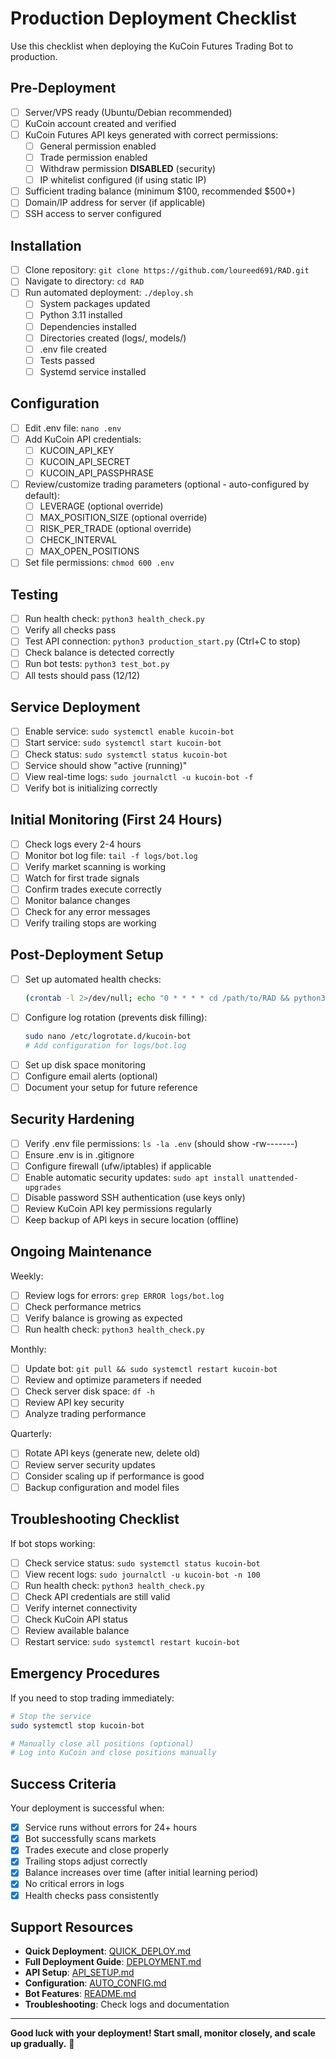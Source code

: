 # Production Deployment Checklist

Use this checklist when deploying the KuCoin Futures Trading Bot to production.

## Pre-Deployment

- [ ] Server/VPS ready (Ubuntu/Debian recommended)
- [ ] KuCoin account created and verified
- [ ] KuCoin Futures API keys generated with correct permissions:
  - [ ] General permission enabled
  - [ ] Trade permission enabled
  - [ ] Withdraw permission **DISABLED** (security)
  - [ ] IP whitelist configured (if using static IP)
- [ ] Sufficient trading balance (minimum $100, recommended $500+)
- [ ] Domain/IP address for server (if applicable)
- [ ] SSH access to server configured

## Installation

- [ ] Clone repository: `git clone https://github.com/loureed691/RAD.git`
- [ ] Navigate to directory: `cd RAD`
- [ ] Run automated deployment: `./deploy.sh`
  - [ ] System packages updated
  - [ ] Python 3.11 installed
  - [ ] Dependencies installed
  - [ ] Directories created (logs/, models/)
  - [ ] .env file created
  - [ ] Tests passed
  - [ ] Systemd service installed

## Configuration

- [ ] Edit .env file: `nano .env`
- [ ] Add KuCoin API credentials:
  - [ ] KUCOIN_API_KEY
  - [ ] KUCOIN_API_SECRET
  - [ ] KUCOIN_API_PASSPHRASE
- [ ] Review/customize trading parameters (optional - auto-configured by default):
  - [ ] LEVERAGE (optional override)
  - [ ] MAX_POSITION_SIZE (optional override)
  - [ ] RISK_PER_TRADE (optional override)
  - [ ] CHECK_INTERVAL
  - [ ] MAX_OPEN_POSITIONS
- [ ] Set file permissions: `chmod 600 .env`

## Testing

- [ ] Run health check: `python3 health_check.py`
- [ ] Verify all checks pass
- [ ] Test API connection: `python3 production_start.py` (Ctrl+C to stop)
- [ ] Check balance is detected correctly
- [ ] Run bot tests: `python3 test_bot.py`
- [ ] All tests should pass (12/12)

## Service Deployment

- [ ] Enable service: `sudo systemctl enable kucoin-bot`
- [ ] Start service: `sudo systemctl start kucoin-bot`
- [ ] Check status: `sudo systemctl status kucoin-bot`
- [ ] Service should show "active (running)"
- [ ] View real-time logs: `sudo journalctl -u kucoin-bot -f`
- [ ] Verify bot is initializing correctly

## Initial Monitoring (First 24 Hours)

- [ ] Check logs every 2-4 hours
- [ ] Monitor bot log file: `tail -f logs/bot.log`
- [ ] Verify market scanning is working
- [ ] Watch for first trade signals
- [ ] Confirm trades execute correctly
- [ ] Monitor balance changes
- [ ] Check for any error messages
- [ ] Verify trailing stops are working

## Post-Deployment Setup

- [ ] Set up automated health checks:
  ```bash
  (crontab -l 2>/dev/null; echo "0 * * * * cd /path/to/RAD && python3 health_check.py >> logs/health.log 2>&1") | crontab -
  ```
- [ ] Configure log rotation (prevents disk filling):
  ```bash
  sudo nano /etc/logrotate.d/kucoin-bot
  # Add configuration for logs/bot.log
  ```
- [ ] Set up disk space monitoring
- [ ] Configure email alerts (optional)
- [ ] Document your setup for future reference

## Security Hardening

- [ ] Verify .env file permissions: `ls -la .env` (should show -rw-------)
- [ ] Ensure .env is in .gitignore
- [ ] Configure firewall (ufw/iptables) if applicable
- [ ] Enable automatic security updates: `sudo apt install unattended-upgrades`
- [ ] Disable password SSH authentication (use keys only)
- [ ] Review KuCoin API key permissions regularly
- [ ] Keep backup of API keys in secure location (offline)

## Ongoing Maintenance

Weekly:
- [ ] Review logs for errors: `grep ERROR logs/bot.log`
- [ ] Check performance metrics
- [ ] Verify balance is growing as expected
- [ ] Run health check: `python3 health_check.py`

Monthly:
- [ ] Update bot: `git pull && sudo systemctl restart kucoin-bot`
- [ ] Review and optimize parameters if needed
- [ ] Check server disk space: `df -h`
- [ ] Review API key security
- [ ] Analyze trading performance

Quarterly:
- [ ] Rotate API keys (generate new, delete old)
- [ ] Review server security updates
- [ ] Consider scaling up if performance is good
- [ ] Backup configuration and model files

## Troubleshooting Checklist

If bot stops working:
- [ ] Check service status: `sudo systemctl status kucoin-bot`
- [ ] View recent logs: `sudo journalctl -u kucoin-bot -n 100`
- [ ] Run health check: `python3 health_check.py`
- [ ] Check API credentials are still valid
- [ ] Verify internet connectivity
- [ ] Check KuCoin API status
- [ ] Review available balance
- [ ] Restart service: `sudo systemctl restart kucoin-bot`

## Emergency Procedures

If you need to stop trading immediately:
```bash
# Stop the service
sudo systemctl stop kucoin-bot

# Manually close all positions (optional)
# Log into KuCoin and close positions manually
```

## Success Criteria

Your deployment is successful when:
- [x] Service runs without errors for 24+ hours
- [x] Bot successfully scans markets
- [x] Trades execute and close properly
- [x] Trailing stops adjust correctly
- [x] Balance increases over time (after initial learning period)
- [x] No critical errors in logs
- [x] Health checks pass consistently

## Support Resources

- **Quick Deployment**: [QUICK_DEPLOY.md](QUICK_DEPLOY.md)
- **Full Deployment Guide**: [DEPLOYMENT.md](DEPLOYMENT.md)
- **API Setup**: [API_SETUP.md](API_SETUP.md)
- **Configuration**: [AUTO_CONFIG.md](AUTO_CONFIG.md)
- **Bot Features**: [README.md](README.md)
- **Troubleshooting**: Check logs and documentation

---

**Good luck with your deployment! Start small, monitor closely, and scale up gradually.** 🚀
